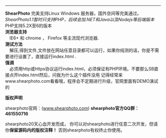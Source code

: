 ---
  
  
  **ShearPhoto** 完美支持Linux Windows 服务器，国外空间等完美通过。
  *ShearPhoto1.1暂时只支持PHP，后续会加.NET和Java以及Nodejs等后端版本*
  PHP支持5.2X至6的版本  
**浏览器支持**  
    &emsp;IE6+ 和 chrome ， Firefox 等主流现代浏览器.  
**测试方法**  
    &emsp;解压,得到文件,文件放在网站任意目录都可以运行，如果你纯测的话，你是不需要进行设置了，直接运行index.html .  
**强调**  
    &emsp;必须用http或https协议运行index.html，必须保证有PHP环境。不要那么SB直接点开index.html然后，问我为什么这个插件没用  记得经常来www.shearphoto.com看看哦，程序会不定期进行升级，官网里面有DEMO演试的

**版权声明**  

shearphoto官网：(www.shearphoto.com) **shearphoto官方QQ群：461550716**

shearphoto20天心血开发而成， 你可以对shearphoto进行任意二次开发，但请你**保留源码内的版权注释！** 否则shearphoto有权终止你使用。
